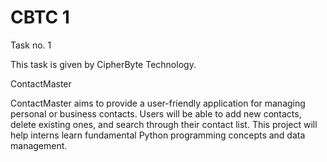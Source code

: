 # CBTC 1
Task no. 1

This task is given by  CipherByte Technology.

ContactMaster

ContactMaster aims to provide a user-friendly application for managing personal or business contacts. Users will be able to add new contacts, delete existing ones, and search through their contact list. This project will help interns learn fundamental Python programming concepts and data management.
